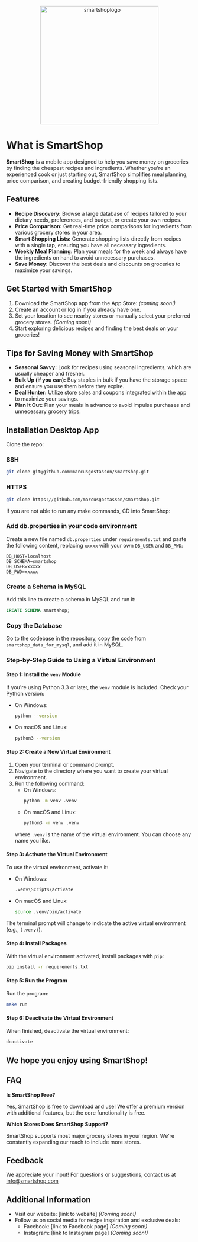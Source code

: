 <p align="center">
    <img width="320" alt="smartshoplogo" src="https://github.com/marcusgostasson/smartshop/assets/143846336/f1097435-1004-411d-8747-279634d3da42">
</p>

# What is SmartShop

**SmartShop** is a mobile app designed to help you save money on groceries by finding the cheapest recipes and ingredients. Whether you're an experienced cook or just starting out, SmartShop simplifies meal planning, price comparison, and creating budget-friendly shopping lists.

## Features

- **Recipe Discovery:** Browse a large database of recipes tailored to your dietary needs, preferences, and budget, or create your own recipes.
- **Price Comparison:** Get real-time price comparisons for ingredients from various grocery stores in your area.
- **Smart Shopping Lists:** Generate shopping lists directly from recipes with a single tap, ensuring you have all necessary ingredients.
- **Weekly Meal Planning:** Plan your meals for the week and always have the ingredients on hand to avoid unnecessary purchases.
- **Save Money:** Discover the best deals and discounts on groceries to maximize your savings.

## Get Started with SmartShop

1. Download the SmartShop app from the App Store: *(coming soon!)*
2. Create an account or log in if you already have one.
3. Set your location to see nearby stores or manually select your preferred grocery stores. *(Coming soon!)*
4. Start exploring delicious recipes and finding the best deals on your groceries!

## Tips for Saving Money with SmartShop

- **Seasonal Savvy:** Look for recipes using seasonal ingredients, which are usually cheaper and fresher.
- **Bulk Up (if you can):** Buy staples in bulk if you have the storage space and ensure you use them before they expire.
- **Deal Hunter:** Utilize store sales and coupons integrated within the app to maximize your savings.
- **Plan It Out:** Plan your meals in advance to avoid impulse purchases and unnecessary grocery trips.

## Installation Desktop App

Clone the repo:

### SSH

```sh
git clone git@github.com:marcusgostasson/smartshop.git
```

### HTTPS

```sh
git clone https://github.com/marcusgostasson/smartshop.git
```

If you are not able to run any make commands, CD into SmartShop:

### Add db.properties in your code environment

Create a new file named `db.properties` under `requirements.txt` and paste the following content, replacing `xxxxx` with your own `DB_USER` and `DB_PWD`:

```
DB_HOST=localhost
DB_SCHEMA=smartshop
DB_USER=xxxxx
DB_PWD=xxxxx
```

### Create a Schema in MySQL

Add this line to create a schema in MySQL and run it:

```sql
CREATE SCHEMA smartshop;
```

### Copy the Database

Go to the codebase in the repository, copy the code from `smartshop_data_for_mysql`, and add it in MySQL.

### Step-by-Step Guide to Using a Virtual Environment

#### Step 1: Install the `venv` Module

If you're using Python 3.3 or later, the `venv` module is included. Check your Python version:

- On Windows:
  ```sh
  python --version
  ```
- On macOS and Linux:
  ```sh
  python3 --version
  ```

#### Step 2: Create a New Virtual Environment

1. Open your terminal or command prompt.
2. Navigate to the directory where you want to create your virtual environment.
3. Run the following command:
   - On Windows:
     ```sh
     python -m venv .venv
     ```
   - On macOS and Linux:
     ```sh
     python3 -m venv .venv
     ```
   where `.venv` is the name of the virtual environment. You can choose any name you like.

#### Step 3: Activate the Virtual Environment

To use the virtual environment, activate it:

- On Windows:
  ```sh
  .venv\Scripts\activate
  ```
- On macOS and Linux:
  ```sh
  source .venv/bin/activate
  ```

The terminal prompt will change to indicate the active virtual environment (e.g., `(.venv)`).

#### Step 4: Install Packages

With the virtual environment activated, install packages with `pip`:

```sh
pip install -r requirements.txt
```

#### Step 5: Run the Program

Run the program:

```sh
make run
```

#### Step 6: Deactivate the Virtual Environment

When finished, deactivate the virtual environment:

```sh
deactivate
```

## We hope you enjoy using SmartShop!

## FAQ

**Is SmartShop Free?**

Yes, SmartShop is free to download and use! We offer a premium version with additional features, but the core functionality is free.

**Which Stores Does SmartShop Support?**

SmartShop supports most major grocery stores in your region. We're constantly expanding our reach to include more stores.

## Feedback

We appreciate your input! For questions or suggestions, contact us at [info@smartshop.com](mailto:info@smartshop.com)

## Additional Information

- Visit our website: [link to website] *(Coming soon!)*
- Follow us on social media for recipe inspiration and exclusive deals:
  - Facebook: [link to Facebook page] *(Coming soon!)*
  - Instagram: [link to Instagram page] *(Coming soon!)*
